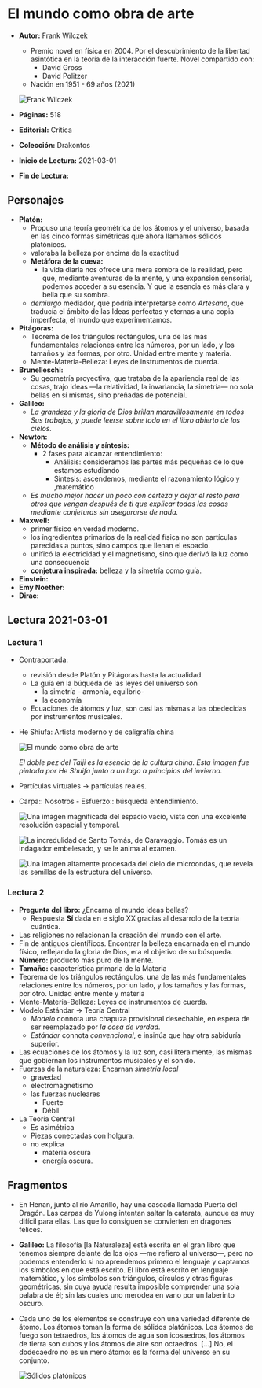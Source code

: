 # El mundo como obra de arte

- **Autor:** Frank Wilczek
  - Premio novel en física en 2004. Por el descubrimiento de la libertad asintótica en la teoría de la interacción fuerte. Novel compartido con:
    - David Gross
    - David Politzer
  - Nación en 1951 - 69 años (2021)

  ![Frank Wilczek](./images/B003_000.png)

- **Páginas:** 518
- **Editorial:** Crítica
- **Colección:** Drakontos
- **Inicio de Lectura:** 2021-03-01
- **Fin de Lectura:**

## Personajes

- **Platón:**
  - Propuso una teoría geométrica de los átomos y el universo, basada en las cinco formas simétricas que ahora llamamos sólidos platónicos.
  - valoraba la belleza por encima de la exactitud
  - **Metáfora de la cueva:**
    - la vida diaria nos ofrece una mera sombra de la realidad, pero que, mediante aventuras de la mente, y una expansión sensorial, podemos acceder a su esencia. Y que la esencia es más clara y bella que su sombra.
  - *demiurgo* mediador, que podría interpretarse como *Artesano*, que traducía el ámbito de las Ideas perfectas y eternas a una copia imperfecta, el mundo que experimentamos.
- **Pitágoras:**
  - Teorema de los triángulos rectángulos, una de las más fundamentales relaciones entre los números, por un lado, y los tamaños y las formas, por otro. Unidad entre mente y materia.
  - Mente-Materia-Belleza: Leyes de instrumentos de cuerda.
- **Brunelleschi:**
  - Su geometría proyectiva, que trataba de la apariencia real de las cosas, trajo ideas —la relatividad, la  invariancia, la simetría— no sola bellas en sí mismas, sino preñadas de potencial.
- **Galileo:**
  - *La grandeza y la gloria de Dios brillan maravillosamente en todos Sus trabajos, y puede leerse sobre todo en el libro abierto de los cielos.*
- **Newton:**
  - **Método de análisis y síntesis:**
    - 2 fases para alcanzar entendimiento:
      - Análisis: consideramos las partes más pequeñas de lo que estamos estudiando
      - Síntesis: ascendemos, mediante el razonamiento lógico y  ,matemático
  - *Es mucho mejor hacer un poco con certeza y dejar el resto para otros que vengan después de ti que explicar todas las cosas mediante conjeturas sin asegurarse de nada.*
- **Maxwell:**
  - primer físico en verdad moderno.
  - los ingredientes primarios de la realidad física no son partículas parecidas a puntos, sino campos que llenan el espacio.
  - unificó la electricidad y el magnetismo, sino que derivó la luz como una consecuencia
  - **conjetura inspirada:** belleza y la simetría como guía.
- **Einstein:**
- **Emy Noether:**
- **Dirac:**

## Lectura 2021-03-01

### Lectura 1

- Contraportada:
  - revisión desde Platón y Pitágoras hasta la actualidad.
  - La guía en la búqueda de las leyes del universo son
    - la simetría - armonía, equilbrio-
    - la economía
  - Ecuaciones de átomos y luz, son casi las mismas a las obedecidas por instrumentos musicales.
- He Shiufa: Artista moderno y de caligrafía china

  ![El mundo como obra de arte](images/B003_001.png)

  *El doble pez del Taiji es la esencia de la cultura china. Esta imagen fue pintada por He Shuifa junto a un lago a principios del invierno.*
- Partículas virtuales -> partículas reales.
- Carpa:: Nosotros - Esfuerzo:: búsqueda entendimiento.

  ![Una imagen magnificada del espacio vacío, vista con una excelente resolución espacial y temporal.](images/B003_002.png)

  ![La incredulidad de Santo Tomás, de Caravaggio. Tomás es un indagador embelesado, y se le anima al examen.](images/B003_003.png)

  ![Una imagen altamente procesada del cielo de microondas, que revela las semillas de la estructura del universo.](images/B003_004.png)



### Lectura 2

- **Pregunta del libro:** ¿Encarna el mundo ideas bellas?
  - Respuesta **Sí** dada en e siglo XX gracias al desarrolo de la teoría cuántica.
- Las religiones no relacionan la creación del mundo con el arte.
- Fin de antiguos científicos. Encontrar la belleza encarnada en el mundo físico, reflejando la gloria de Dios, era el objetivo de su búsqueda.
- **Número:** producto más puro de la mente.
- **Tamaño:** característica primaria de la Materia
- Teorema de los triángulos rectángulos, una de las más fundamentales relaciones entre los números, por un lado, y los tamaños y las formas, por otro. Unidad entre mente y materia
- Mente-Materia-Belleza: Leyes de instrumentos de cuerda.
- Modelo Estándar -> Teoría Central
  - *Modelo* connota una chapuza provisional desechable, en espera de ser reemplazado por *la cosa de verdad*.
  - *Estándar* connota *convencional*, e insinúa que hay otra sabiduría superior.
- Las ecuaciones de los átomos y la luz son, casi literalmente, las mismas que gobiernan los instrumentos musicales y el sonido.
- Fuerzas de la naturaleza: Encarnan *simetría local*
  - gravedad
  - electromagnetismo
  - las fuerzas nucleares
    - Fuerte
    - Débil
- La Teoría Central
  - Es asimétrica
  - Piezas conectadas con holgura.
  - no explica
    - materia oscura
    - energía oscura.

## Fragmentos

- En Henan, junto al río Amarillo, hay una cascada llamada Puerta del Dragón. Las carpas de Yulong intentan saltar la catarata, aunque es muy difícil para ellas. Las que lo consiguen se convierten en dragones felices.
- **Galileo:** La filosofía [la Naturaleza] está escrita en el gran libro que tenemos siempre delante de los ojos —me refiero al universo—, pero no podemos entenderlo si no aprendemos primero el lenguaje y captamos los símbolos en que está escrito. El libro está escrito en lenguaje matemático, y los símbolos son triángulos, círculos y otras figuras geométricas, sin cuya ayuda resulta imposible comprender una sola palabra de él; sin las cuales uno merodea en vano por un laberinto oscuro.
- Cada uno de los elementos se construye con una variedad diferente de átomo. Los átomos toman la forma de sólidos platónicos. Los átomos de fuego son tetraedros, los átomos de agua son icosaedros, los átomos de tierra son cubos y los átomos de aire son octaedros. [...] No, el dodecaedro no es un mero átomo: es la forma del universo en su conjunto.

  ![Sólidos platónicos](images/B003_005.png)
